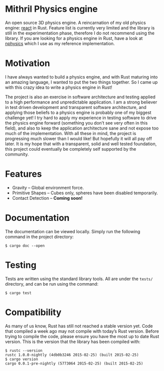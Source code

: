 # Mithril Physics engine

An open source 3D physics engine. A reincarnation of my old physics engine:
[react](https://github.com/yggie/react) in Rust. Feature list is currently very
limited and the library is still in the experimentation phase, therefore I do
not recommend using the library. If you are looking for a physics engine in
Rust, have a look at [nphysics](https://github.com/sebcrozet/nphysics) which I
use as my reference implementation.

# Motivation

I have always wanted to build a physics engine, and with Rust maturing into an
amazing language, I wanted to put the two things together. So I came up with
this crazy idea to write a physics engine in Rust!

The project is also an exercise in software architecture and testing applied to
a high performance and unpredictable application. I am a strong believer in
test driven development and transparent software architecture, and applying
those beliefs to a physics engine is probably one of my biggest challenge yet! I
try hard to apply my experience in testing software to drive the physics engine
forward (something you don’t see very often in this field), and also to keep the
application architecture sane and not expose too much of the implementation.
With all these in mind, the project is progressing much slower than I would
like! But hopefully it will all pay off later. It is my hope that with a
transparent, solid and well tested foundation, this project could eventually be
completely self supported by the community.

# Features

- Gravity – Global environment force.
- Primitive Shapes – Cubes only, spheres have been disabled temporarily.
- Contact Detection – **Coming soon!**

# Documentation

The documentation can be viewed locally. Simply run the following command in the
project directory:

```
$ cargo doc --open
```

# Testing

Tests are written using the standard library tools. All are under the `tests/`
directory, and can be run using the command:

```
$ cargo test
```

# Compatibility

As many of us know, Rust has still not reached a stable version yet. Code that
compiled a week ago may not compile with today’s Rust version. Before trying to
compile the code, please ensure you have the most up to date Rust version. This
is the version that the library has been compiled with:

```
$ rustc --version
rustc 1.0.0-nightly (4db0b3246 2015-02-25) (built 2015-02-25)
$ cargo version
cargo 0.0.1-pre-nightly (5773064 2015-02-25) (built 2015-02-25)
```
